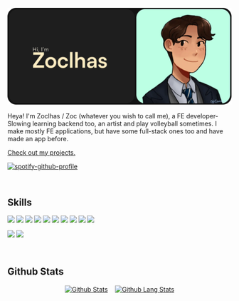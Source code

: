 
[![Zoclhas's Banner](./assets//banner.png)](https://zoclhas.com)

Heya!
I'm Zoclhas / Zoc (whatever you wish to call me), a FE developer- Slowing learning backend too, an artist and play volleyball sometimes. I make mostly FE applications, but have some full-stack ones too and have made an app before.

[Check out my projects.](https://zoclhas.com/#work)

[![spotify-github-profile](https://spotify-github-profile.vercel.app/api/view?uid=ur183711ko7571osttxsyv0le&cover_image=true&theme=natemoo-re&show_offline=false&background_color=131313&bar_color=ffedc2&bar_color_cover=false)](https://spotify-github-profile.vercel.app/api/view?uid=ur183711ko7571osttxsyv0le&redirect=true)

<br />

## **Skills**

![](https://img.shields.io/badge/Code-NextJS-informational?style=flat&logo=next.js&logoColor=white&color=FFEDC2)
![](https://img.shields.io/badge/Code-React-informational?style=flat&logo=React&logoColor=white&color=FFEDC2)
![](https://img.shields.io/badge/Code-Redux-informational?style=flat&logo=Redux&logoColor=white&color=FFEDC2)
![](https://img.shields.io/badge/Code-Flutter-informational?style=flat&logo=Flutter&logoColor=white&color=FFEDC2)
![](https://img.shields.io/badge/Code-Django-informational?style=flat&logo=Django&logoColor=white&color=FFEDC2)
![](https://img.shields.io/badge/Code-JavaScript-informational?style=flat&logo=JavaScript&logoColor=white&color=FFEDC2)
![](https://img.shields.io/badge/Code-TypeScript-informational?style=flat&logo=TypeScript&logoColor=white&color=FFEDC2)
![](https://img.shields.io/badge/Code-Python-informational?style=flat&logo=Python&logoColor=white&color=FFEDC2)
![](https://img.shields.io/badge/Code-Dart-informational?style=flat&logo=Dart&logoColor=white&color=FFEDC2)
![](https://img.shields.io/badge/Code-VS%20Code-informational?style=flat&logo=Visual%20Studio%20Code&logoColor=white&color=FFEDC2)

![](https://img.shields.io/badge/Style-CSS-informational?style=flat&logo=css3&logoColor=white&color=4AB197)
![](https://img.shields.io/badge/Style-Sass-informational?style=flat&logo=Sass&logoColor=white&color=4AB197)

<br />

## **Github Stats**

<div style="display: flex; gap: 1rem; justify-content: center; align-items: center">
    <a href="https://github.com/zoclhas">
        <img align="center" src="https://github-readme-stats.vercel.app/api?username=zoclhas&show_icons=true&theme=onedark&hide_border=true)" alt="Github Stats" />
    </a>
    <a href="https://github.com/zoclhas">
        <img align="center" src="https://github-readme-stats.vercel.app/api/top-langs/?username=zoclhas&show_icons=true&theme=onedark&hide_border=true&layout=compact))](https://github.com/anuraghazra/github-readme-stats)" alt="Github Lang Stats" />
    </a>
</div>
